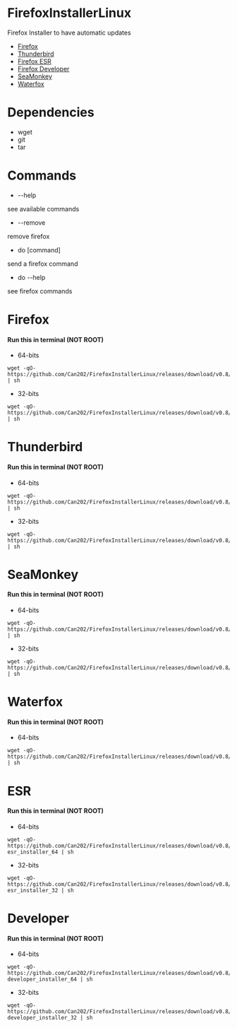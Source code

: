 # FirefoxInstallerLinux
Firefox Installer to have automatic updates

- [Firefox](#Firefox)
- [Thunderbird](#Thunderbird)
- [Firefox ESR](#ESR)
- [Firefox Developer](#Developer)
- [SeaMonkey](#SeaMonkey)
- [Waterfox](#Waterfox)

# Dependencies

- wget
- git
- tar

# Commands

- --help

see available commands

- --remove

remove firefox

- do [command]

send a firefox command

- do --help

see firefox commands

# Firefox

#### Run this in terminal (NOT ROOT)

- 64-bits
~~~
wget -qO- https://github.com/Can202/FirefoxInstallerLinux/releases/download/v0.8/firefox_installer_64 | sh
~~~
- 32-bits
~~~
wget -qO- https://github.com/Can202/FirefoxInstallerLinux/releases/download/v0.8/firefox_installer_32 | sh
~~~

# Thunderbird

#### Run this in terminal (NOT ROOT)

- 64-bits
~~~
wget -qO- https://github.com/Can202/FirefoxInstallerLinux/releases/download/v0.8/thunderbird_installer_64 | sh
~~~
- 32-bits
~~~
wget -qO- https://github.com/Can202/FirefoxInstallerLinux/releases/download/v0.8/thunderbird_installer_32 | sh
~~~


# SeaMonkey

#### Run this in terminal (NOT ROOT)
- 64-bits
~~~
wget -qO- https://github.com/Can202/FirefoxInstallerLinux/releases/download/v0.8/seamonkey_installer_64 | sh
~~~
- 32-bits
~~~
wget -qO- https://github.com/Can202/FirefoxInstallerLinux/releases/download/v0.8/seamonkey_installer_32 | sh
~~~

# Waterfox

#### Run this in terminal (NOT ROOT)
- 64-bits
~~~
wget -qO- https://github.com/Can202/FirefoxInstallerLinux/releases/download/v0.8/waterfox_installer_64 | sh
~~~

# ESR

#### Run this in terminal (NOT ROOT)

- 64-bits
~~~
wget -qO- https://github.com/Can202/FirefoxInstallerLinux/releases/download/v0.8/firefox-esr_installer_64 | sh
~~~
- 32-bits
~~~
wget -qO- https://github.com/Can202/FirefoxInstallerLinux/releases/download/v0.8/firefox-esr_installer_32 | sh
~~~


# Developer

#### Run this in terminal (NOT ROOT)

- 64-bits
~~~
wget -qO- https://github.com/Can202/FirefoxInstallerLinux/releases/download/v0.8/firefox-developer_installer_64 | sh
~~~
- 32-bits
~~~
wget -qO- https://github.com/Can202/FirefoxInstallerLinux/releases/download/v0.8/firefox-developer_installer_32 | sh
~~~



